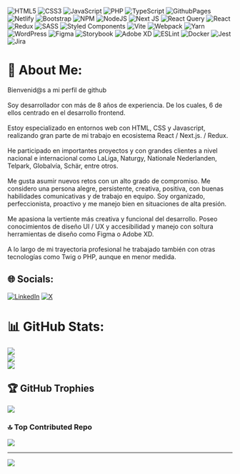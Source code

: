 ![HTML5](https://img.shields.io/badge/html5-%23E34F26.svg?style=for-the-badge&logo=html5&logoColor=white) ![CSS3](https://img.shields.io/badge/css3-%231572B6.svg?style=for-the-badge&logo=css3&logoColor=white) ![JavaScript](https://img.shields.io/badge/javascript-%23323330.svg?style=for-the-badge&logo=javascript&logoColor=%23F7DF1E) ![PHP](https://img.shields.io/badge/php-%23777BB4.svg?style=for-the-badge&logo=php&logoColor=white) ![TypeScript](https://img.shields.io/badge/typescript-%23007ACC.svg?style=for-the-badge&logo=typescript&logoColor=white) ![GithubPages](https://img.shields.io/badge/github%20pages-121013?style=for-the-badge&logo=github&logoColor=white) ![Netlify](https://img.shields.io/badge/netlify-%23000000.svg?style=for-the-badge&logo=netlify&logoColor=#00C7B7) ![Bootstrap](https://img.shields.io/badge/bootstrap-%238511FA.svg?style=for-the-badge&logo=bootstrap&logoColor=white) ![NPM](https://img.shields.io/badge/NPM-%23CB3837.svg?style=for-the-badge&logo=npm&logoColor=white) ![NodeJS](https://img.shields.io/badge/node.js-6DA55F?style=for-the-badge&logo=node.js&logoColor=white) ![Next JS](https://img.shields.io/badge/Next-black?style=for-the-badge&logo=next.js&logoColor=white) ![React Query](https://img.shields.io/badge/-React%20Query-FF4154?style=for-the-badge&logo=react%20query&logoColor=white) ![React](https://img.shields.io/badge/react-%2320232a.svg?style=for-the-badge&logo=react&logoColor=%2361DAFB) ![Redux](https://img.shields.io/badge/redux-%23593d88.svg?style=for-the-badge&logo=redux&logoColor=white) ![SASS](https://img.shields.io/badge/SASS-hotpink.svg?style=for-the-badge&logo=SASS&logoColor=white) ![Styled Components](https://img.shields.io/badge/styled--components-DB7093?style=for-the-badge&logo=styled-components&logoColor=white) ![Vite](https://img.shields.io/badge/vite-%23646CFF.svg?style=for-the-badge&logo=vite&logoColor=white) ![Webpack](https://img.shields.io/badge/webpack-%238DD6F9.svg?style=for-the-badge&logo=webpack&logoColor=black) ![Yarn](https://img.shields.io/badge/yarn-%232C8EBB.svg?style=for-the-badge&logo=yarn&logoColor=white) ![WordPress](https://img.shields.io/badge/WordPress-%23117AC9.svg?style=for-the-badge&logo=WordPress&logoColor=white) ![Figma](https://img.shields.io/badge/figma-%23F24E1E.svg?style=for-the-badge&logo=figma&logoColor=white) ![Storybook](https://img.shields.io/badge/-Storybook-FF4785?style=for-the-badge&logo=storybook&logoColor=white) ![Adobe XD](https://img.shields.io/badge/Adobe%20XD-470137?style=for-the-badge&logo=Adobe%20XD&logoColor=#FF61F6) ![ESLint](https://img.shields.io/badge/ESLint-4B3263?style=for-the-badge&logo=eslint&logoColor=white) ![Docker](https://img.shields.io/badge/docker-%230db7ed.svg?style=for-the-badge&logo=docker&logoColor=white) ![Jest](https://img.shields.io/badge/-jest-%23C21325?style=for-the-badge&logo=jest&logoColor=white) ![Jira](https://img.shields.io/badge/jira-%230A0FFF.svg?style=for-the-badge&logo=jira&logoColor=white)
# 💫 About Me:
Bienvenid@s a mi perfil de github<br><br>Soy desarrollador con más de 8 años de experiencia. De los cuales, 6 de ellos centrado en el desarrollo frontend.<br><br>Estoy especializado en entornos web con HTML, CSS y Javascript, realizando gran parte de mi trabajo en ecosistema React / Next.js. / Redux.<br><br>He participado en importantes proyectos y con grandes clientes a nivel nacional e internacional como LaLiga, Naturgy, Nationale Nederlanden, Telpark, Globalvía, Schär, entre otros.<br><br>Me gusta asumir nuevos retos con un alto grado de compromiso. Me considero una persona alegre, persistente, creativa, positiva, con buenas habilidades comunicativas y de trabajo en equipo. Soy organizado, perfeccionista, proactivo y me manejo bien en situaciones de alta presión.<br><br>Me apasiona la vertiente más creativa y funcional del desarrollo. Poseo conocimientos de diseño UI / UX y accesibilidad y manejo con soltura herramientas de diseño como Figma o Adobe XD.<br><br>A lo largo de mi trayectoria profesional he trabajado también con otras tecnologías como Twig o PHP, aunque en menor medida.<br>


## 🌐 Socials:
[![LinkedIn](https://img.shields.io/badge/LinkedIn-%230077B5.svg?logo=linkedin&logoColor=white)](https://linkedin.com/in/egdev) [![X](https://img.shields.io/badge/X-black.svg?logo=X&logoColor=white)](https://x.com/egdev6) 

# 📊 GitHub Stats:
![](https://github-readme-stats.vercel.app/api?username=egdev6&theme=dark&hide_border=false&include_all_commits=true&count_private=true)<br/>
![](https://github-readme-streak-stats.herokuapp.com/?user=egdev6&theme=dark&hide_border=false)<br/>
![](https://github-readme-stats.vercel.app/api/top-langs/?username=egdev6&theme=dark&hide_border=false&include_all_commits=true&count_private=true&layout=compact)

## 🏆 GitHub Trophies
![](https://github-profile-trophy.vercel.app/?username=egdev6&theme=radical&no-frame=false&no-bg=true&margin-w=4)

### 🔝 Top Contributed Repo
![](https://github-contributor-stats.vercel.app/api?username=egdev6&limit=5&theme=dark&combine_all_yearly_contributions=true)

---
[![](https://visitcount.itsvg.in/api?id=egdev6&icon=2&color=4)](https://visitcount.itsvg.in)

<!-- Proudly created with GPRM ( https://gprm.itsvg.in ) -->
